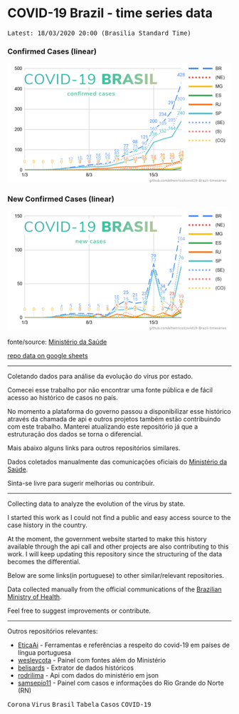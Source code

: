 # COVID-19 Brazil - time series data

<kbd>Latest: 18/03/2020 20:00 (Brasilia Standard Time)</kbd>

### Confirmed Cases (linear)
![Confirmed Linear Chart](/docs/linear.png)

### New Confirmed Cases (linear)
![New Linear Chart](/docs/linear-new.png)

fonte/source: [Ministério da Saúde](http://plataforma.saude.gov.br/novocoronavirus/)

[repo data on google sheets](https://docs.google.com/spreadsheets/d/1L1CnyeKA8ZJprzFCa3ZiRIzcP44mahmcG4M_hnlbMFQ/edit?usp=sharing)

----

Coletando dados para análise da evolução do vírus por estado.

Comecei esse trabalho por não encontrar uma fonte pública e de fácil acesso ao histórico de casos no país. 

No momento a plataforma do governo passou a disponibilizar esse histórico através da chamada de api e outros projetos também estão contribuindo com este trabalho. Manterei atualizando este repositório já que a estruturação dos dados se torna o diferencial.

Mais abaixo alguns links para outros repositórios similares.

Dados coletados manualmente das comunicações oficiais do [Ministério da Saúde](http://plataforma.saude.gov.br/novocoronavirus/).

Sinta-se livre para sugerir melhorias ou contribuir.

----

Collecting data to analyze the evolution of the virus by state.

I started this work as I could not find a public and easy access source to the case history in the country.

At the moment, the government website started to make this history available through the api call and other projects are also contributing to this work. I will keep updating this repository since the structuring of the data becomes the differential.

Below are some links(in portuguese) to other similar/relevant repositories.

Data collected manually from the official communications of the [Brazilian Ministry of Health](http://plataforma.saude.gov.br/novocoronavirus/).

Feel free to suggest improvements or contribute.


----

Outros repositórios relevantes:
- [EticaAi](https://github.com/EticaAI/coronavirus-cplp) - Ferramentas e referências a respeito do covid-19 em países de língua portuguesa
- [wesleycota](https://labs.wesleycota.com/sarscov2/br/#) - Painel com fontes além do Ministério
- [belisards](https://github.com/belisards/coronabr) - Extrator de dados históricos
- [rodrilima](https://github.com/rodrilima/corona-analytic-api) - Api com dados do ministério em json
- [samsepio11](https://samsepiol1.github.io/) - Painel com casos e informações do Rio Grande do Norte (RN)


<kbd>Corona</kbd> <kbd>Virus</kbd> <kbd>Brasil</kbd> <kbd>Tabela</kbd> <kbd>Casos</kbd> <kbd>COVID-19</kbd>